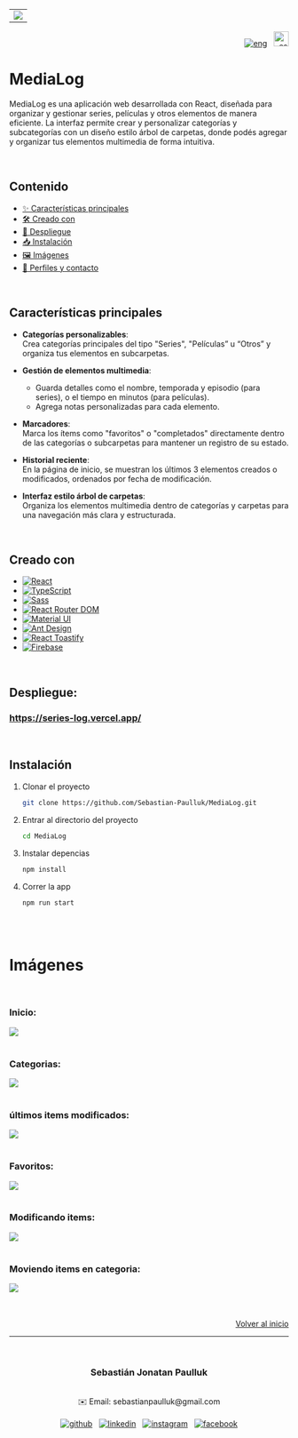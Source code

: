 <a id="top"></a>

<table align="center"> 
    <tr>
      <td>
        <img  src="https://github.com/Sebastian-Paulluk/MediaLog/blob/main/public/images-github/logo.png">
    </td>
  </tr>
</table>



<div align="right">
  <a href="https://github.com/Sebastian-Paulluk/MediaLog/blob/main/README.md"><img src="https://img.shields.io/badge/lang-english-blue.svg" alt="eng"></a>
  &nbsp;
  <a href="https://github.com/Sebastian-Paulluk/MediaLog/blob/main/README.es.md"><img src="https://img.shields.io/badge/lang-español-red.svg" height="27" alt="es"></a>
</div>




# MediaLog

MediaLog es una aplicación web desarrollada con React, diseñada para organizar y gestionar series, películas y otros elementos de manera eficiente. La interfaz permite crear y personalizar categorías y subcategorías con un diseño estilo árbol de carpetas, donde podés agregar y organizar tus elementos multimedia de forma intuitiva.



<br>



## Contenido
- <a href="#caracteristicas"> ✨ Características principales </a>
- <a href="#creado-con"> 🛠️ Creado con</a>
- <a href="#despliegue"> 🚀 Despliegue</a>
- <a href="#instalacion"> 📥 Instalación</a>
- <a href="#imagenes"> 🖼️ Imágenes</a>
- <a href="#pefiles-y-contacto"> 👤 Perfiles y contacto</a>

  

<br>



<a id="caracteristicas"></a>
## Características principales

- **Categorías personalizables**:  
  Crea categorías principales del tipo "Series", "Películas” u “Otros” y organiza tus elementos en subcarpetas.

- **Gestión de elementos multimedia**:  
  - Guarda detalles como el nombre, temporada y episodio (para series), o el tiempo en minutos (para películas).  
  - Agrega notas personalizadas para cada elemento.

- **Marcadores**:  
  Marca los ítems como "favoritos" o "completados" directamente dentro de las categorías o subcarpetas para mantener un registro de su estado.

- **Historial reciente**:  
  En la página de inicio, se muestran los últimos 3 elementos creados o modificados, ordenados por fecha de modificación.

- **Interfaz estilo árbol de carpetas**:  
  Organiza los elementos multimedia dentro de categorías y carpetas para una navegación más clara y estructurada.

<br>



<a id="creado-con"></a>
## Creado con

* [![React][React.js]][React-url]
* [![TypeScript][TypeScript]][TypeScript-url]
* [![Sass][Sass]][Sass-url]
* [![React Router DOM][ReactRouterDOM]][ReactRouterDOM-url]
* [![Material UI][Material-UI]][Material-UI-url]
* [![Ant Design][AntDesign]][AntDesign-url]
* [![React Toastify][ReactToastify]][ReactToastify-url]
* [![Firebase][Firebase]][Firebase-url]



<br>



<a id="despliegue"></a>
## Despliegue:
### <https://series-log.vercel.app/>



<br>



<a id="instalacion"></a>
## Instalación

1. Clonar el proyecto
   ```sh
   git clone https://github.com/Sebastian-Paulluk/MediaLog.git
   ```
2. Entrar al directorio del proyecto
   ```sh
   cd MediaLog
   ```
3. Instalar depencias
   ```sh
   npm install
   ```
4. Correr la app
   ```sh
   npm run start
   ```



<br><br>



<a id="imagenes"></a>
# Imágenes

<br>

###

### Inicio:
<kbd>
  <img src="https://github.com/Sebastian-Paulluk/MediaLog/blob/main/public/images-github/inicio.png">
</kbd>

<br>
<br>

###

### Categorias:
<kbd>
  <img src="https://github.com/Sebastian-Paulluk/MediaLog/blob/main/public/images-github/items-en-carpeta.png">
</kbd>

<br>
<br>

###

### últimos items modificados:
<kbd>
  <img src="https://github.com/Sebastian-Paulluk/MediaLog/blob/main/public/images-github/ultimos-modificados.png">
</kbd>

<br>
<br>

###

### Favoritos:
<kbd>
  <img src="https://github.com/Sebastian-Paulluk/MediaLog/blob/main/public/images-github/favoritos.png">
</kbd>

<br>
<br>

###

### Modificando items:
<kbd align="center">
  <img src="https://github.com/Sebastian-Paulluk/MediaLog/blob/main/public/images-github/modificando-item-juntos.png">
</kbd>

<br>
<br>

###

### Moviendo items en categoria:
<kbd>
  <img src="https://github.com/Sebastian-Paulluk/MediaLog/blob/main/public/images-github/moviendo-item.png">
</kbd>



<br>
<br>
<br>


<p align="right"><a href="#top">Volver al inicio</a></p>

___

<a id="pefiles-y-contacto"></a>

<br>
<h3 align="center"> Sebastián Jonatan Paulluk </h3>
<br>

<div align="center">✉️ Email: sebastianpaulluk@gmail.com</div>
<br>
<div align="center">
    <a href="https://github.com/Sebastian-Paulluk"><img src="https://img.shields.io/badge/GitHub-181717?style=for-the-badge&logo=github&logoColor=white" alt="github"></a>
    &nbsp;
    <a href="https://www.linkedin.com/in/sebastian-paulluk/"><img src="https://img.shields.io/badge/LinkedIn-0A66C2?style=for-the-badge&logo=linkedin&logoColor=white" alt="linkedin"></a>
    &nbsp;
    <a href="https://www.instagram.com/sebapaulluk/"><img src="https://img.shields.io/badge/Instagram-%23E4405F.svg?style=for-the-badge&logo=Instagram&logoColor=white" alt="instagram"></a>
    &nbsp;
    <a href="https://www.facebook.com/sebastian.paulluk/"><img src="https://img.shields.io/badge/Facebook-%231877F2.svg?style=for-the-badge&logo=Facebook&logoColor=white" alt="facebook"></a>
</div>






 <!-- MARKDOWN LINKS & IMAGES -->
[React.js]: https://img.shields.io/badge/React-20232A?style=for-the-badge&logo=react&logoColor=61DAFB
[React-url]: https://reactjs.org/

[TypeScript]: https://img.shields.io/badge/TypeScript-3178C6?style=for-the-badge&logo=typescript&logoColor=white
[TypeScript-url]: https://www.typescriptlang.org/

[Sass]: https://img.shields.io/badge/Sass-CC6699?style=for-the-badge&logo=sass&logoColor=white
[Sass-url]: https://sass-lang.com/

[Material-UI]: https://img.shields.io/badge/Material--UI-007FFF?style=for-the-badge&logo=mui&logoColor=white
[Material-UI-url]: https://mui.com/

[ReactRouterDOM]: https://img.shields.io/badge/React%20Router%20DOM-CA4245?style=for-the-badge&logo=react-router&logoColor=white
[ReactRouterDOM-url]: https://reactrouter.com/

[AntDesign]: https://img.shields.io/badge/Ant%20Design-0170FE?style=for-the-badge&logo=ant-design&logoColor=white
[AntDesign-url]: https://ant.design/

[ReactToastify]: https://img.shields.io/badge/React%20Toastify-FF7C7C?style=for-the-badge&logo=react-toastify&logoColor=white
[ReactToastify-url]: https://fkhadra.github.io/react-toastify/

[Firebase]: https://img.shields.io/badge/Firebase-FFCB2F?style=for-the-badge&logo=firebase&logoColor=black
[Firebase-url]: https://firebase.google.com/

[LinkedIn-icon]: https://img.shields.io/badge/LinkedIn-0A66C2?style=for-the-badge&logo=linkedin&logoColor=white
[LinkedIn-url]: https://www.linkedin.com/in/sebastian-paulluk/

[Gmail-icon]: https://img.shields.io/badge/Gmail-D14836?style=for-the-badge&logo=gmail&logoColor=white
[Gmail-url]: mailto:sebastianpaulluk@gmail.com

[GitHub-icon]: https://img.shields.io/badge/GitHub-181717?style=for-the-badge&logo=github&logoColor=white
[GitHub-url]: https://github.com/Sebastian-Paulluk
